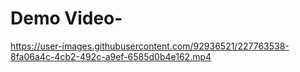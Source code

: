 # Demo Video-


https://user-images.githubusercontent.com/92936521/227763538-8fa06a4c-4cb2-492c-a9ef-6585d0b4e162.mp4

